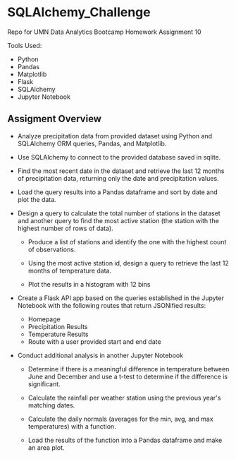 # SQLAlchemy_Challenge
Repo for UMN Data Analytics Bootcamp Homework Assignment 10

Tools Used:

* Python
* Pandas
* Matplotlib
* Flask
* SQLAlchemy
* Jupyter Notebook

## Assigment Overview

* Analyze precipitation data from provided dataset using Python and SQLAlchemy ORM queries, Pandas, and Matplotlib.

* Use SQLAlchemy to connect to the provided database saved in sqlite.

* Find the most recent date in the dataset and retrieve the last 12 months of precipitation data, returning only the date and precipitation values.

* Load the query results into a Pandas dataframe and sort by date and plot the data.

* Design a query to calculate the total number of stations in the dataset and another query to find the most active station (the station with the highest number of rows of data).

    * Produce a list of stations and identify the one with the highest count of observations.

    * Using the most active station id, design a query to retrieve the last 12 months of temperature data.

    * Plot the results in a histogram with 12 bins

* Create a Flask API app based on the queries established in the Jupyter Notebook with the following routes that return JSONified results:

    * Homepage
    * Precipitation Results
    * Temperature Results
    * Route with a user provided start and end date

* Conduct additional analysis in another Jupyter Notebook

    * Determine if there is a meaningful difference in temperature between June and December and use a t-test to determine if the difference is significant.

    * Calculate the rainfall per weather station using the previous year's matching dates.

    * Calculate the daily normals (averages for the min, avg, and max temperatures) with a function.

    * Load the results of the function into a Pandas dataframe and make an area plot.
